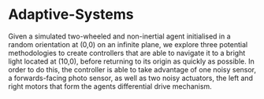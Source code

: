 # Adaptive-Systems
Given a simulated two-wheeled and non-inertial agent initialised in a random orientation at (0,0) on an infinite plane, we explore three potential methodologies to create controllers that are able to navigate it to a bright light located at (10,0), before returning to its origin as quickly as possible. In order to do this, the controller is able to take advantage of one noisy sensor, a forwards-facing photo sensor, as well as two noisy actuators, the left and right motors that form the agents differential drive mechanism.
